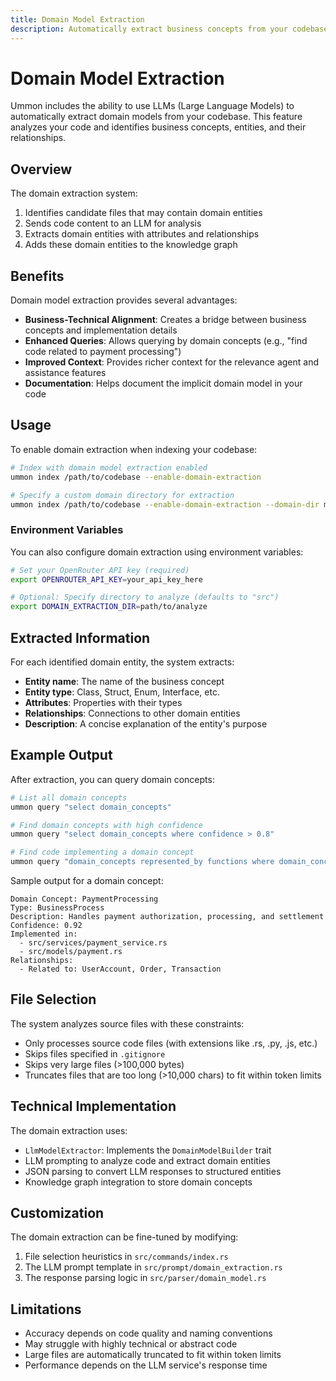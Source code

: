 ```yaml
---
title: Domain Model Extraction
description: Automatically extract business concepts from your codebase
---
```


# Domain Model Extraction

Ummon includes the ability to use LLMs (Large Language Models) to automatically extract domain models from your codebase. This feature analyzes your code and identifies business concepts, entities, and their relationships.

## Overview

The domain extraction system:

1. Identifies candidate files that may contain domain entities
2. Sends code content to an LLM for analysis
3. Extracts domain entities with attributes and relationships
4. Adds these domain entities to the knowledge graph

## Benefits

Domain model extraction provides several advantages:

- **Business-Technical Alignment**: Creates a bridge between business concepts and implementation details
- **Enhanced Queries**: Allows querying by domain concepts (e.g., "find code related to payment processing")
- **Improved Context**: Provides richer context for the relevance agent and assistance features
- **Documentation**: Helps document the implicit domain model in your code

## Usage

To enable domain extraction when indexing your codebase:

```bash
# Index with domain model extraction enabled
ummon index /path/to/codebase --enable-domain-extraction

# Specify a custom domain directory for extraction
ummon index /path/to/codebase --enable-domain-extraction --domain-dir models/
```

### Environment Variables

You can also configure domain extraction using environment variables:

```bash
# Set your OpenRouter API key (required)
export OPENROUTER_API_KEY=your_api_key_here

# Optional: Specify directory to analyze (defaults to "src")
export DOMAIN_EXTRACTION_DIR=path/to/analyze
```

## Extracted Information

For each identified domain entity, the system extracts:

- **Entity name**: The name of the business concept
- **Entity type**: Class, Struct, Enum, Interface, etc.
- **Attributes**: Properties with their types
- **Relationships**: Connections to other domain entities
- **Description**: A concise explanation of the entity's purpose

## Example Output

After extraction, you can query domain concepts:

```bash
# List all domain concepts
ummon query "select domain_concepts"

# Find domain concepts with high confidence
ummon query "select domain_concepts where confidence > 0.8"

# Find code implementing a domain concept
ummon query "domain_concepts represented_by functions where domain_concepts.name = 'PaymentProcessing'"
```

Sample output for a domain concept:

```
Domain Concept: PaymentProcessing
Type: BusinessProcess
Description: Handles payment authorization, processing, and settlement
Confidence: 0.92
Implemented in:
  - src/services/payment_service.rs
  - src/models/payment.rs
Relationships:
  - Related to: UserAccount, Order, Transaction
```

## File Selection

The system analyzes source files with these constraints:
- Only processes source code files (with extensions like .rs, .py, .js, etc.)
- Skips files specified in `.gitignore`
- Skips very large files (>100,000 bytes)
- Truncates files that are too long (>10,000 chars) to fit within token limits

## Technical Implementation

The domain extraction uses:

- `LlmModelExtractor`: Implements the `DomainModelBuilder` trait
- LLM prompting to analyze code and extract domain entities
- JSON parsing to convert LLM responses to structured entities
- Knowledge graph integration to store domain concepts

## Customization

The domain extraction can be fine-tuned by modifying:

1. File selection heuristics in `src/commands/index.rs`
2. The LLM prompt template in `src/prompt/domain_extraction.rs`
3. The response parsing logic in `src/parser/domain_model.rs`

## Limitations

- Accuracy depends on code quality and naming conventions
- May struggle with highly technical or abstract code
- Large files are automatically truncated to fit within token limits
- Performance depends on the LLM service's response time

